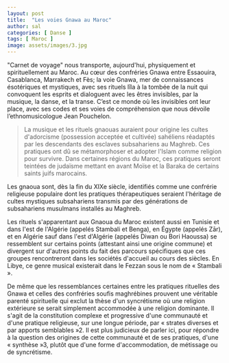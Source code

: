 ```yaml
---
layout: post
title:  "Les voies Gnawa au Maroc"
author: sal
categories: [ Danse ]
tags: [ Maroc ]
image: assets/images/3.jpg
---
```


"Carnet de voyage" nous transporte, aujourd'hui, physiquement et spirituellement au Maroc. Au cœur des confréries Gnawa entre Essaouira, Casablanca, Marrakech et Fès; la voie Gnawa, mer de connaissances ésotériques et mystiques, avec ses rituels lîla à la tombée de la nuit qui convoquent les esprits et dialoguent avec les êtres invisibles, par la musique, la danse, et la transe. C’est ce monde où les invisibles ont leur place, avec ses codes et ses voies de compréhension que nous dévoile l’ethnomusicologue Jean Pouchelon. 


> La musique et les rituels gnaouas auraient pour origine les cultes d'adorcisme (possession acceptée et cultivée) sahéliens réadaptés par les descendants des esclaves subsahariens au Maghreb. Ces pratiques ont dû se métamorphoser et adopter l'Islam comme religion pour survivre. Dans certaines régions du Maroc, ces pratiques seront teintées de judaïsme mettant en avant Moïse et la Baraka de certains saints juifs marocains.
  
Les gnaoua sont, dès la fin du XIXe siècle, identifiés comme une confrérie religieuse populaire dont les pratiques thérapeutiques seraient l'héritage de cultes mystiques subsahariens transmis par des générations de subsahariens musulmans installés au Maghreb.

Les rituels s'apparentant aux Gnaoua du Maroc existent aussi en Tunisie et dans l'est de l'Algérie (appelés Stambali et Benga), en Égypte (appelés Zār), et en Algérie sauf dans l'est d'Algérie (appelés Diwan ou Bori Haoussa) se ressemblent sur certains points (attestant ainsi une origine commune) et divergent sur d'autres points du fait des parcours spécifiques que ces groupes rencontreront dans les sociétés d'accueil au cours des siècles. En Libye, ce genre musical existerait dans le Fezzan sous le nom de « Stambali ».

De même que les ressemblances certaines entre les pratiques rituelles des Gnawa et celles des confréries soufis maghrébines prouvent une véritable parenté spirituelle qui exclut la thèse d'un syncrétisme où une religion extérieure se serait simplement accommodée à une religion dominante. Il s'agit de la constitution complexe et progressive d'une communauté et d'une pratique religieuse, sur une longue période, par « strates diverses et par apports semblables »2. Il est plus judicieux de parler ici, pour répondre à la question des origines de cette communauté et de ses pratiques, d'une « synthèse »3, plutôt que d'une forme d'accommodation, de métissage ou de syncrétisme.  
